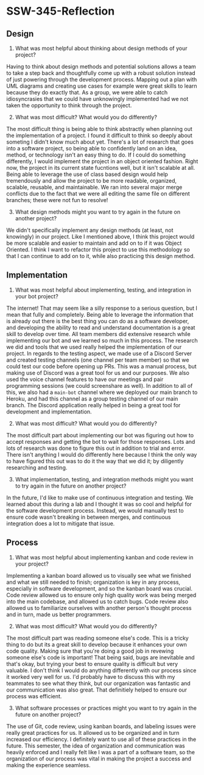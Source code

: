 # SSW-345-Reflection

## Design

1. What was most helpful about thinking about design methods of your project?

Having to think about design methods and potential solutions allows a team to take a step back and thoughtfully come up with a robust solution instead of just powering through the development process. Mapping out a plan with UML diagrams and creating use cases for example were great skills to learn because they do exactly that. As a group, we were able to catch idiosyncrasies that we could have unknowingly implemented had we not taken the opportunity to think through the project.  

2. What was most difficult? What would you do differently?

The most difficult thing is being able to think abstractly when planning out the implementation of a project. I found it difficult to think so deeply about someting I didn't know much about yet. There's a lot of research that goes into a software project, so being able to confidently land on an idea, method, or technology isn't an easy thing to do. If I could do something differently, I would implement the project in an object oriented fashion. Right now, the project in its current state fucntions well, but it isn't scalable at all. Being able to leverage the use of class based design would help tremendously and allow the project to be more readable, organized, scalable, reusable, and maintainable. We ran into several major merge conflicts due to the fact that we were all editing the same file on different branches; these were not fun to resolve!

3. What design methods might you want to try again in the future on another project?

We didn't specifically implement any design methods (at least, not knowingly) in our project. Like I mentioned above, I think this project would be more scalable and easier to maintain and add on to if it was Object Oriented. I think I want to refactor this project to use this methodology so that I can continue to add on to it, while also practicing this design method.

## Implementation

1. What was most helpful about implementing, testing, and integration in your bot project?

The internet! That may seem like a silly response to a serious question, but I mean that fully and completely. Being able to leverage the information that is already out there is the best thing you can do as a software developer, and developing the ability to read and understand documentation is a great skill to develop over time. All team members did extensive research while implementing our bot and we learned so much in this process. The research we did and tools that we used really helped the implementation of our project. In regards to the testing aspect, we made use of a Discord Server and created testing channels (one channel per team member) so that we could test our code before opening up PRs. This was a manual process, but making use of Discord was a great tool for us and our purposes. We also used the voice channel features to have our meetings and pair programming sessions (we could screenshare as well). In addition to all of this, we also had a `main-bot` channel where we deployed our main branch to Heroku, and had this channel as a group testing channel of our main branch. The Discord application really helped in being a great tool for development and implementation.

2. What was most difficult? What would you do differently?

The most difficult part about implementing our bot was figuring out how to accept responses and getting the bot to wait for those responses. Lots and lots of research was done to figure this out in addition to trial and error. There isn't anything I would do differently here because I think the only way to have figured this out was to do it the way that we did it; by diligently researching and testing.

3. What implementation, testing, and integration methods might you want to try again in the future on another project?

In the future, I'd like to make use of continuous integration and testing. We learned about this during a lab and I thought it was so cool and helpful for the software development process. Instead, we would manually test to ensure code wasn't breaking in between merges, and continuous integration does a lot to mitigate that issue. 

## Process

1. What was most helpful about implementing kanban and code review in your project?

Implementing a kanban board allowed us to visually see what we finished and what we still needed to finish; organization is key in any process, especially in software development, and so the kanban board was crucial. Code review allowed us to ensure only high quality work was being merged into the main codebase, and allowed us to catch bugs. Code review also allowed us to familiarize ourselves with another person's thought process and in turn, made us better programmers.

2. What was most difficult? What would you do differently?

The most difficult part was reading someone else's code. This is a tricky thing to do but its a great skill to develop because it enhances your own code quality. Making sure that you're doing a good job in revewing someone else's code is important! That being said, bugs are inevitable and that's okay, but trying your best to ensure quality is difficult but very valuable. I don't think I would do anything differently with our process since it worked very well for us. I'd probably have to discuss this with my teammates to see what they think, but our organization was fantastic and our communication was also great. That definitiely helped to ensure our process was efficient.

3. What software processes or practices might you want to try again in the future on another project?

The use of Git, code review, using kanban boards, and labeling issues were really great practices for us. It allowed us to be organized and in turn increased our efficiency. I definitely want to use all of these practices in the future. This semester, the idea of organization and communication was heavily enforced and I really felt like I was a part of a software team, so the organization of our process was vital in making the project a success and making the experience seamless.
